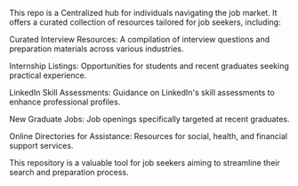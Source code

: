 This repo is a Centralized hub for individuals navigating the job market. It offers a curated collection of resources tailored for job seekers, including:

Curated Interview Resources: A compilation of interview questions and preparation materials across various industries.

Internship Listings: Opportunities for students and recent graduates seeking practical experience.

LinkedIn Skill Assessments: Guidance on LinkedIn's skill assessments to enhance professional profiles.

New Graduate Jobs: Job openings specifically targeted at recent graduates.

Online Directories for Assistance: Resources for social, health, and financial support services.

This repository is a valuable tool for job seekers aiming to streamline their search and preparation process.

